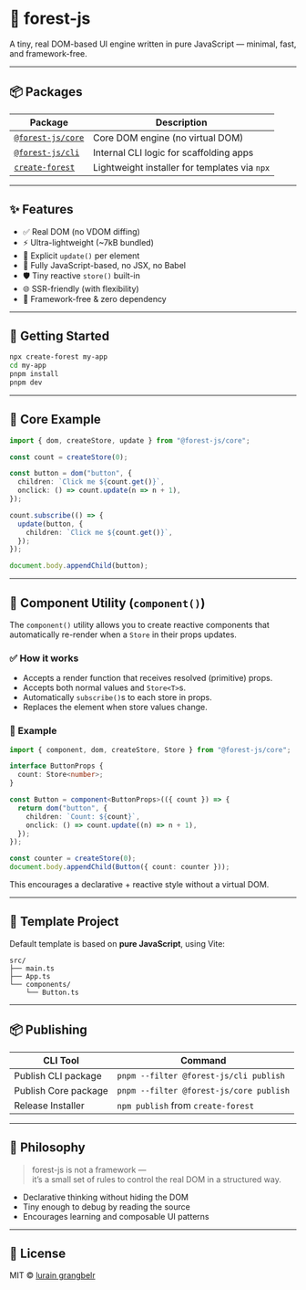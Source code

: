 # 🌲 forest-js

A tiny, real DOM-based UI engine written in pure JavaScript — minimal, fast, and framework-free.

---

## 📦 Packages

| Package                | Description                       |
|------------------------|-----------------------------------|
| [`@forest-js/core`](https://www.npmjs.com/package/@forest-js/core)         | Core DOM engine (no virtual DOM) |
| [`@forest-js/cli`](https://www.npmjs.com/package/@forest-js/cli)           | Internal CLI logic for scaffolding apps |
| [`create-forest`](https://www.npmjs.com/package/create-forest)             | Lightweight installer for templates via `npx` |

---

## ✨ Features

- ✅ Real DOM (no VDOM diffing)
- ⚡ Ultra-lightweight (~7kB bundled)
- 🔁 Explicit `update()` per element
- 🧠 Fully JavaScript-based, no JSX, no Babel
- 🛡 Tiny reactive `store()` built-in
- 🌐 SSR-friendly (with flexibility)
- 🧰 Framework-free & zero dependency

---

## 🚀 Getting Started

```bash
npx create-forest my-app
cd my-app
pnpm install
pnpm dev
```

---

## 🧩 Core Example

```ts
import { dom, createStore, update } from "@forest-js/core";

const count = createStore(0);

const button = dom("button", {
  children: `Click me ${count.get()}`,
  onclick: () => count.update(n => n + 1),
});

count.subscribe(() => {
  update(button, {
    children: `Click me ${count.get()}`,
  });
});

document.body.appendChild(button);
```

---

## 🧱 Component Utility (`component()`)

The `component()` utility allows you to create reactive components that automatically re-render when a `Store` in their props updates.

### ✅ How it works
- Accepts a render function that receives resolved (primitive) props.
- Accepts both normal values and `Store<T>`s.
- Automatically `subscribe()`s to each store in props.
- Replaces the element when store values change.

### 🔧 Example
```ts
import { component, dom, createStore, Store } from "@forest-js/core";

interface ButtonProps {
  count: Store<number>;
}

const Button = component<ButtonProps>(({ count }) => {
  return dom("button", {
    children: `Count: ${count}`,
    onclick: () => count.update((n) => n + 1),
  });
});

const counter = createStore(0);
document.body.appendChild(Button({ count: counter }));
```

This encourages a declarative + reactive style without a virtual DOM.

---

## 📁 Template Project

Default template is based on **pure JavaScript**, using Vite:

```
src/
├── main.ts
├── App.ts
└── components/
    └── Button.ts
```

---

## 📦 Publishing

| CLI Tool             | Command                          |
|----------------------|----------------------------------|
| Publish CLI package  | `pnpm --filter @forest-js/cli publish` |
| Publish Core package | `pnpm --filter @forest-js/core publish` |
| Release Installer    | `npm publish` from `create-forest` |

---

## 📖 Philosophy

> forest-js is not a framework —  
> it’s a small set of rules to control the real DOM in a structured way.

- Declarative thinking without hiding the DOM
- Tiny enough to debug by reading the source
- Encourages learning and composable UI patterns

---

## 📄 License

MIT © [lurain grangbelr](https://github.com/lurainGrangbelr)
